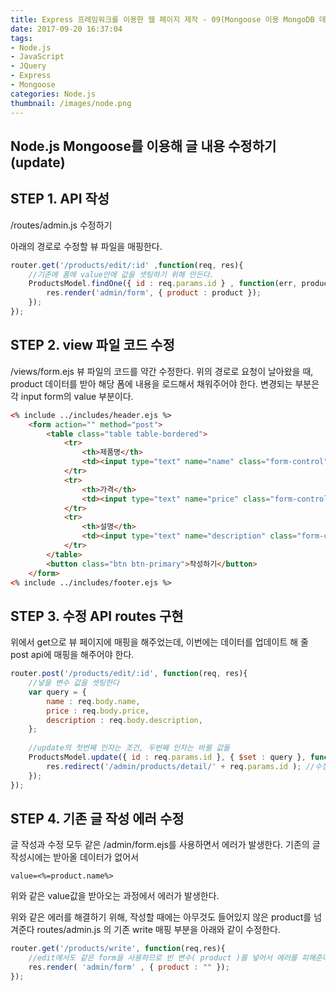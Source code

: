 ```yaml
---
title: Express 프레임워크를 이용한 웹 페이지 제작 - 09(Mongoose 이용 MongoDB 데이터 수정하기(update))
date: 2017-09-20 16:37:04
tags: 
- Node.js
- JavaScript
- JQuery
- Express
- Mongoose
categories: Node.js
thumbnail: /images/node.png
---
```


## **Node.js Mongoose를 이용해 글 내용 수정하기(update)**

## STEP 1. API 작성
/routes/admin.js 수정하기

아래의 경로로 수정할 뷰 파일을 매핑한다.
```javascript
router.get('/products/edit/:id' ,function(req, res){
    //기존에 폼에 value안에 값을 셋팅하기 위해 만든다.
    ProductsModel.findOne({ id : req.params.id } , function(err, product){
        res.render('admin/form', { product : product });
    });
});
```
## STEP 2. view 파일 코드 수정
/views/form.ejs 뷰 파일의 코드를 약간 수정한다.
위의 경로로 요청이 날아왔을 때, product 데이터를 받아
해당 폼에 내용을 로드해서 채워주어야 한다.
변경되는 부분은 각 input form의 value 부분이다.

```html
<% include ../includes/header.ejs %>
    <form action="" method="post">
        <table class="table table-bordered">
            <tr>
                <th>제품명</th>
                <td><input type="text" name="name" class="form-control"  value="<%=product.name%>"/></td>
            </tr>
            <tr>
                <th>가격</th>
                <td><input type="text" name="price" class="form-control" value="<%=product.price%>"/></td>
            </tr>
            <tr>
                <th>설명</th>
                <td><input type="text" name="description" class="form-control" value="<%=product.description%>"/></td>
            </tr>
        </table>
        <button class="btn btn-primary">작성하기</button>
    </form>
<% include ../includes/footer.ejs %>
```

## STEP 3. 수정 API routes 구현

위에서 get으로 뷰 페이지에 매핑을 해주었는데, 이번에는
데이터를 업데이트 해 줄 post api에 매핑을 해주어야 한다.

```javascript
router.post('/products/edit/:id', function(req, res){
    //넣을 변수 값을 셋팅한다
    var query = {
        name : req.body.name,
        price : req.body.price,
        description : req.body.description,
    };
 
    //update의 첫번째 인자는 조건, 두번째 인자는 바뀔 값들
    ProductsModel.update({ id : req.params.id }, { $set : query }, function(err){
        res.redirect('/admin/products/detail/' + req.params.id ); //수정후 본래보던 상세페이지로 이동
    });
});
```

## STEP 4. 기존 글 작성 에러 수정
글 작성과 수정 모두 같은 /admin/form.ejs를 사용하면서
에러가 발생한다.
기존의 글 작성시에는 받아올 데이터가 없어서 
```
value=<%=product.name%>
```
위와 같은 value값을 받아오는 과정에서 에러가 발생한다.

위와 같은 에러를 해결하기 위해, 작성할 때에는 아무것도 들어있지 않은 product를 넘겨준다
routes/admin.js 의 기존 write 매핑 부분을 아래와 같이 수정한다.

```javascript
router.get('/products/write', function(req,res){
    //edit에서도 같은 form을 사용하므로 빈 변수( product )를 넣어서 에러를 피해준다
    res.render( 'admin/form' , { product : "" }); 
});
```